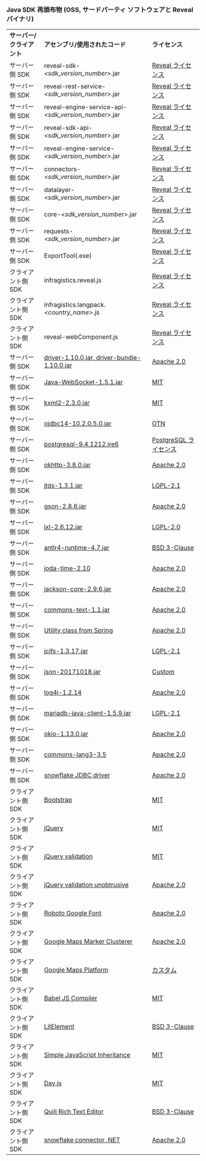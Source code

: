 ### Java SDK 再頒布物 (OSS, サードパーティ ソフトウェアと Reveal バイナリ)

|              |                                                                                                               |                                                                                                            |
| ------------ | ------------------------------------------------------------------------------------------------------------- | ---------------------------------------------------------------------------------------------------------- |
| **サーバー/クライアント** | **アセンブリ/使用されたコード**                                                                                                 | **ライセンス**                                                                                                |
| サーバー側 SDK | reveal-sdk-*<sdk_version_number>*.jar | [Reveal ライセンス](https://www.revealbi.io/ja/terms-of-use) |
| サーバー側 SDK | reveal-rest-service-*<sdk_version_number>*.jar | [Reveal ライセンス](https://www.revealbi.io/ja/terms-of-use) |
| サーバー側 SDK | reveal-engine-service-api-*<sdk_version_number>*.jar | [Reveal ライセンス](https://www.revealbi.io/ja/terms-of-use) |
| サーバー側 SDK| reveal-sdk-api-*<sdk_version_number>*.jar | [Reveal ライセンス](https://www.revealbi.io/ja/terms-of-use) |
| サーバー側 SDK | reveal-engine-service-*<sdk_version_number>*.jar | [Reveal ライセンス](https://www.revealbi.io/ja/terms-of-use) |
| サーバー側 SDK | connectors-*<sdk_version_number>*.jar | [Reveal ライセンス](https://www.revealbi.io/ja/terms-of-use) |
| サーバー側 SDK | datalayer-*<sdk_version_number>*.jar | [Reveal ライセンス](https://www.revealbi.io/ja/terms-of-use) |
| サーバー側 SDK | core-*<sdk_version_number>*.jar | [Reveal ライセンス](https://www.revealbi.io/ja/terms-of-use) |
| サーバー側 SDK | requests-*<sdk_version_number>*.jar | [Reveal ライセンス](https://www.revealbi.io/ja/terms-of-use) |
| サーバー側 SDK | ExportTool(.exe) | [Reveal ライセンス](https://www.revealbi.io/ja/terms-of-use) |
| クライアント側 SDK | infragistics.reveal.js | [Reveal ライセンス](https://www.revealbi.io/ja/terms-of-use) |
| クライアント側 SDK | infragistics.langpack.*<country_name>*.js | [Reveal ライセンス](https://www.revealbi.io/ja/terms-of-use) |
| クライアント側 SDK | reveal-webComponent.js | [Reveal ライセンス](https://www.revealbi.io/ja/terms-of-use) |
| サーバー側 SDK | [driver-1.10.0.jar, driver-bundle-1.10.0.jar](https://github.com/microsoft/playwright-java) | [Apache 2.0](https://github.com/microsoft/playwright-java/blob/master/LICENSE) |
| サーバー側 SDK | [Java-WebSocket-1.5.1.jar](https://github.com/TooTallNate/Java-WebSocket) | [MIT](https://github.com/TooTallNate/Java-WebSocket/blob/master/LICENSE) |
| サーバー側 SDK | [kxml2-2.3.0.jar](https://github.com/stefanhaustein/kxml2) | [MIT](https://github.com/stefanhaustein/kxml2/blob/master/license.txt) |
| サーバー側 SDK | [ojdbc14-10.2.0.5.0.jar](https://mvnrepository.com/artifact/com.oracle/ojdbc14) | [OTN](https://www.oracle.com/downloads/licenses/distribution-license.html) |
| サーバー側 SDK | [postgresql-9.4.1212.jre6](https://www.postgresql.org/download/) | [PostgreSQL ライセンス](https://github.com/npgsql/npgsql/blob/master/LICENSE) |
| サーバー側 SDK  | [okhttp-3.8.0.jar](https://github.com/square/okhttp) | [Apache 2.0](https://github.com/square/okhttp/blob/master/LICENSE.txt) |
| サーバー側 SDK | [jtds-1.3.1.jar](http://jtds.sourceforge.net/) | [LGPL-2.1](http://jtds.sourceforge.net/license.html) |
| サーバー側 SDK | [gson-2.8.6.jar](https://github.com/google/gson) | [Apache 2.0](https://github.com/google/gson/blob/master/LICENSE) |
| サーバー側 SDK | [jxl-2.6.12.jar](https://sourceforge.net/projects/jexcelapi/) | [LGPL-2.0](https://www.gnu.org/licenses/old-licenses/lgpl-2.0.html) |
| サーバー側 SDK | [antlr4-runtime-4.7.jar](https://www.antlr.org/download.html) | [BSD 3-Clause](https://www.antlr.org/license.html) |
| サーバー側 SDK | [joda-time-2.10](https://www.joda.org/joda-time) | [Apache 2.0](https://www.joda.org/joda-time/licenses.html) |
| サーバー側 SDK  | [jackson-core-2.9.6.jar](https://github.com/FasterXML/jackson-core) | [Apache 2.0](https://github.com/FasterXML/jackson-core/blob/2.13/LICENSE) |
| サーバー側 SDK | [commons-text-1.1.jar](http://commons.apache.org/proper/commons-text/) | [Apache 2.0](https://www.apache.org/licenses/LICENSE-2.0) |
| サーバー側 SDK | [Utility class from Spring](https://github.com/spring-projects/spring-framework) | [Apache 2.0](https://github.com/spring-projects/spring-framework/blob/main/LICENSE.txt) |
| サーバー側 SDK | [jcifs-1.3.17.jar](https://www.jcifs.org/) | [LGPL-2.1](https://www.gnu.org/licenses/old-licenses/lgpl-2.1.txt) |
| サーバー側 SDK | [json-20171018.jar](https://github.com/stleary/JSON-java) | [Custom](https://github.com/stleary/JSON-java/blob/master/LICENSE) |
| サーバー側 SDK | [log4j-1.2.14](http://logging.apache.org/log4j/1.2/) | [Apache 2.0](https://www.apache.org/licenses/LICENSE-2.0) |
| サーバー側 SDK | [mariadb-java-client-1.5.9.jar](https://github.com/mariadb-corporation/mariadb-connector-j) | [LGPL-2.1](https://github.com/mariadb-corporation/mariadb-connector-j/blob/master/LICENSE) |
| サーバー側 SDK | [okio-1.13.0.jar](https://github.com/square/okio) | [Apache 2.0](https://github.com/square/okio/blob/master/LICENSE.txt) |
| サーバー側 SDK | [commons-lang3-3.5](http://projects.apache.org/projects/commons_lang.html) | [Apache 2.0](https://www.apache.org/licenses/LICENSE-2.0) |
| サーバー側 SDK | [snowflake JDBC driver](https://github.com/snowflakedb/snowflake-jdbc/) | [Apache 2.0](https://github.com/snowflakedb/snowflake-jdbc/blob/master/LICENSE.txt) |
| クライアント側 SDK | [Bootstrap](https://github.com/twbs/bootstrap) | [MIT](https://github.com/twbs/bootstrap/blob/main/LICENSE)  |
| クライアント側 SDK | [jQuery](https://jquery.org/license/) | [MIT](https://opensource.org/licenses/mit-license.html)  |
| クライアント側 SDK | [jQuery validation](https://github.com/jquery-validation) | [MIT](https://github.com/jquery-validation/jquery-validation/blob/master/LICENSE.md) |
| クライアント側 SDK | [jQuery validation unobtrusive](https://github.com/aspnet/jquery-validation-unobtrusive/) | [Apache 2.0](https://github.com/aspnet/jquery-validation-unobtrusive/blob/main/LICENSE.txt)  |
| クライアント側 SDK | [Roboto Google Font](https://fonts.google.com/specimen/Roboto) | [Apache 2.0](https://fonts.google.com/specimen/Roboto#license)  |
| クライアント側 SDK | [Google Maps Marker Clusterer](https://github.com/googlemaps/js-marker-clusterer) | [Apache 2.0](https://github.com/googlearchive/js-marker-clusterer/blob/gh-pages/LICENSE)  |
| クライアント側 SDK | [Google Maps Platform](https://developers.google.com/maps/documentation) | [カスタム](https://cloud.google.com/maps-platform/terms)  |
| クライアント側 SDK | [Babel JS Compiler](https://github.com/babel/babel) | [MIT](https://github.com/babel/babel/blob/main/LICENSE)  |
| クライアント側 SDK | [LitElement](https://github.com/Polymer/lit-element) | [BSD 3-Clause](https://github.com/lit/lit-element/blob/master/LICENSE)  |
| クライアント側 SDK | [Simple JavaScript Inheritance](https://johnresig.com/blog/simple-javascript-inheritance/) | [MIT](https://opensource.org/licenses/mit-license.html)  |
| クライアント側 SDK | [Day.js](https://www.npmjs.com/package/dayjs) | [MIT](https://github.com/iamkun/dayjs/blob/HEAD/LICENSE)  |
| クライアント側 SDK | [Quill Rich Text Editor](https://quilljs.com/) | [BSD 3-Clause](https://github.com/quilljs/quill/blob/develop/LICENSE)  |
| クライアント側 SDK | [snowflake connector .NET](https://github.com/snowflakedb/snowflake-connector-net) | [Apache 2.0](https://github.com/snowflakedb/snowflake-connector-net/blob/master/LICENSE)